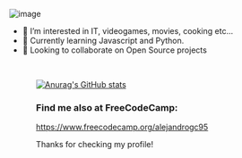 
![image](https://user-images.githubusercontent.com/12500207/155586678-8159d42c-8b7b-47e7-9039-8e51067d2d68.png)




<div>
<ul>
<li>👀 I’m interested in IT, videogames, movies, cooking etc... </li>
<li>🌱 Currently learning Javascript and Python.</li>
<li> 💞️ Looking to collaborate on Open Source projects</li>
 <ul>
   <br/>

  [![Anurag's GitHub stats](https://github-readme-stats.vercel.app/api?username=deku-95&count_private=true&show_icons=true&theme=dracula)](https://github.com/anuraghazra/github-readme-stats)
   
  
### Find me also at FreeCodeCamp:
https://www.freecodecamp.org/alejandrogc95

Thanks for checking my profile!
   </div>
